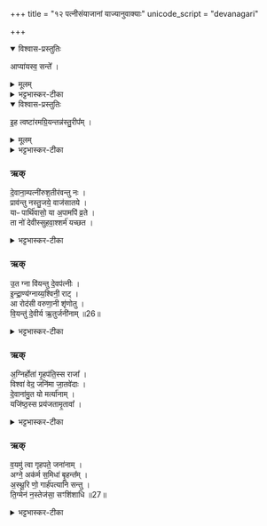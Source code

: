 +++
title = "१२ पत्नीसंयाजानां याज्यानुवाक्याः"
unicode_script = "devanagari"

+++
<div class="js_include" url="/vedAH_yajuH/taittirIyam/brAhmaNam/sarva-prastutiH/3/5_iShTi-hautrAdi/12_patnIsaMyAjAnAM_yAjyAnuvAkyAH"  newLevelForH1="1" includeTitle="true">

<details open><summary>विश्वास-प्रस्तुतिः</summary>

आप्या॑यस्व॒ सन्ते᳚ ।  
</details>

<details><summary>मूलम्</summary>

आप्या॑यस्व॒ सन्ते᳚ ।  
</details>

<details><summary>भट्टभास्कर-टीका</summary>

1-4अथ पत्नीसंयाजानां याज्यानुवाक्याः - आ प्यायस्वेत्याद्याः ॥ 'आ प्यायस्व समेतु ते, संते पयांसि' इति त्रिष्टुभौ 'मा नो हिंसीत्' इत्यत्र व्याख्याते ।  

+++(अनुकृतव्याख्यानम् - प्रारम्भः)+++
- आ प्या॑यस्व॒ समे॑तु ते वि॒श्वत॑स्सोम॒ वृष्णि॑यम् ।   
भवा॒ वाज॑स्य सङ्ग॒थे ।  

  - अथ 'रेतस्सौम्येन दधाति' इत्यस्य पुरोनुवाक्या याज्या च - आप्यायस्व सं ते इति गायत्रीत्रिष्टुभौ ॥ एते च 'मा नो हिंसीज्जनिता' इत्यत्र व्याख्यास्येते यत्राम्नेयेते । इह तु प्रतीकग्रह्णमेतयोः । हे सोम आप्यायस्व वर्धस्व । ते तव विश्वतः वृष्णियं वीर्यं समेतु । तत्र आप्यायितस्त्वं वाजस्यान्नस्य क्षीरादेः संगथे संगमने अस्माकं भवेति ॥

  - 3अथ सौम्यस्य पुरोऽनुवाक्या - आप्यायस्व समेतु त इति गायत्री ॥ इयञ्चाग्निकाण्डे 'मा नो हिंसीत्' इत्यत्र व्याख्यास्यते यत्राम्नायते । हे सोम आप्यायस्व वर्धस्व त्वत्प्रसादात् विश्वतः वृष्ण्यं शुक्लं समेतु समागच्छतु । भव च वाजस्यान्नस्य सङ्गथे सङ्गमनायैवेति ॥

  - सोमाय वाजिने श्यामाकं चरुं निर्वपेद्यः क्लैब्यात् बिभीयात्' इत्यस्य पुरोनुवाक्या - आप्यायस्वेति गायत्री ॥ इयमग्निकाण्डे व्याख्यास्यते यत्राम्नायते प्रकृतौ हि हीयुः ['मा नो हिंसीः' ] इत्यत्र । इह तु प्रतीकग्रहणम् । हे सोम तव प्रसादात् वृष्णियं वीर्यं विश्वतः समेतु समागच्छताम् । त्वदर्थं च मामाप्यायस्व द्यध्यात् [दध्यादिना] । किञ्च - वाजस्यान्नस्य सङ्गथे सङ्गमनार्थं भवेति ॥

  - अथ पत्नीसंयाजानां याज्यानुवाक्याः - आ प्यायस्वेत्याद्याः ॥ 'आ प्यायस्व समेतु ते, संते पयांसि' इति त्रिष्टुभौ 'मा नो हिंसीत्' इत्यत्र व्याख्याते ।  

  -  चमसानाप्याययति - आप्यायस्वेति गायत्र्या ॥ हे सोम आप्यायस्व वर्धस्व मा भक्षित इति क्षेष्ठाः, समेतु संगच्छतु ते त्वाम् । कर्मणि षष्ठी । विश्वतः सर्वतः । वृष्णियं वीर्यम्, वृष्णिसंभवं वृष्णियं, दिगादित्वाद्यत्, 'यतोऽनावः' इत्याद्युदात्तत्वम् । वाजस्यान्नस्य संगथे संगमने अस्माकं भव तन्निमित्तं भव 'द्व्यचोतस्तिङः' इति संहितायां दीर्घत्वम् । गमेरौणादिकः स्थन् ॥

  - कल्पः—“आ प्यायस्व समेतु त इति सिकता व्यूहत्युत्तरया त्रिष्टुभा राज-न्यस्य” इति ।   तत्र प्रथममन्त्रमाह— आ प्यायस्वेति ।   हे सोम त्वमाप्यायस्व सर्वतो वर्धयस्य ।   वे तव वृष्णियं रेतो विश्वतः सर्वस्माद्वृष्णियादाहारात्समेतु संप्राप्नोतु ।   वाजस्यान्नस्य संगथे संगमने त्वं निमित्तं भव ।  
+++(अनुकृतव्याख्यानम् - समाप्तम्)+++  


+++(अनुकृतव्याख्यानम् - प्रारम्भः)+++
- सन्ते॒ पयाꣳ॑सि॒ समु॑ यन्तु॒ वाजा॒स्सव्ँवृष्णि॑यान्यभिमाति॒षाहः॑ ।  
  आ॒प्याय॑मानो अ॒मृता॑य सोम दि॒वि श्रवाꣳ॑स्युत्त॒मानि॑ धिष्व ॥ [32]  

  -  अथोत्तरां त्रिष्टुभमाह— सं ते पयाꣳ सीति ।   हे सोम ते तव पयांसि पातव्यानि क्षीरादीनि समु[सं]- यन्तु संप्राप्नुवन्तु ।   तथा वाजा अन्नान्यपि संयन्तु ।   वृष्णियानि रेतांस्यापि संयन्तु ।   कीदृशस्य तव।   अभिमातिषाहः अभिमातिं पाम्मोनं सहते तिरस्करो तीत्यभिमातिषाट् तस्य ।   क्षीरादिसंपत्तौ सत्यां त्वमाप्यायमानो वर्धयमानोऽमृताय यजमानस्यामृतत्वाय देवताभावाय दिवि द्युलोके श्रवांसि श्रोतुं प्रियाण्युत्तमानि विचित्राण्यन्नानि धिष्व धारय संपादयेत्यर्थः ।  
  तदेतदृग्द्वयं सामान्याकारेण विनियुङ्के— “सौम्या व्यूहति सोमो वै रेतोधा रेत एव तद्दधाति” [सं. का. ५ प्र. २ अ. ६] इति।  
  सोमो देवता यस्यामृचि प्रतीयते सेयमृक्सौमी ।   विश्वतः सोमेत्याद्यायामृ-च्यसौ प्रतीयते ।   अमृताय सोमेत्युत्तरस्यामृचि प्रतीयते ।   तया सौम्मा पूर्वं न्युप्ताः सिकता विविधं प्रसारयेत् ।   तथा सति सोमस्य रेतोधारकत्वात्तन्मत्रनिष्पाद्यव्यूहनेन यजमानो रेतो धारयति ।  
  मन्त्रद्वयस्य पुरुषभेदेन व्यवस्थां विधत्ते— “गायत्रिया ब्राह्मणस्य गायत्रो हि ब्राह्मणस्रिष्टुभा राजन्यस्य त्रैष्टुभो हि राजन्यः” (सं. का. ५ प्र. २ अ. ६) इति।  
  आ प्यायस्वेति गायत्री ।   सं त इति त्रिष्टप् ।  

  - 13तत्रैव याज्या - सन्त इति त्रिष्टुप् ॥ इमामपि तत्रैव व्याख्यास्यामः, इह तु प्रतीकग्रहणमस्याः । हे सोम तव प्रसादात् पयांसि वाजाः वृष्ण्यानि च मां संगच्छन्तु । अभिमातिषाहः अभिमातिः पाप्मा क्लैब्यहेतुः, तस्याभिभवितुः तव । किञ्च - अमृताय अमृतत्वार्थमाप्यायमानो दिवि श्रवांसि अन्नानि उत्तमानि धिष्व स्थापयेति ॥
  - अथ द्वितीया - हे सोम तवाभिमातीनां पाप्मनां हन्तुः पयांसि पातव्यानि क्षीरादीनि संयन्तु संगच्छन्तां, वाजा अन्नानि च संयन्तु, वृष्णियानि वीर्याणि च संयन्तु । ततश्चाप्यायमानः अमरणत्वायास्माकं उत्तमानि श्रेयांसि अन्नानि धिष्व धारय देवार्थमस्मदर्थं वा ॥

  - तत्रैव (सौम्यस्य) याज्या - सं ते पयांसीति त्रिष्टुप् ॥ इयमपि तत्रैवाम्नायते । हे सोम अभिमातीनां पाप्मनामभिभवितुस्तव प्रसादात् पयांसिच वाजाश्च वृष्णियानि च संयन्तु इमं सङ्गच्छन्तु । त्वं चाप्यायमानः दिवि द्युलोके अस्यामृतत्वाय उत्तमानि श्रवांसि अन्नानि धिष्व स्थापयेति ॥  
  +++(अनुकृतव्याख्यानम् - समाप्तम्)+++
</details>

<details open><summary>विश्वास-प्रस्तुतिः</summary>

इ॒ह त्वष्टा॑रमग्रि॒यन्तन्न॑स्तु॒रीप᳚म् ।  
</details>

<details><summary>मूलम्</summary>

इ॒ह त्वष्टा॑रमग्रि॒यन्तन्न॑स्तु॒रीप᳚म् ।  
</details>

<details><summary>भट्टभास्कर-टीका</summary>

'इह त्वष्टारमग्रियं, तन्नस्तुरीपमध पोषयित्नु' इति गायत्रीत्रिष्टुभौ 'अग्निना रयिमश्नवत्' इत्यत्र व्याख्याते ॥  

+++(अनुकृतव्याख्यानम् - प्रारम्भः)+++
- इ॒ह त्वष्टा॑रमग्रि॒यव्ँवि॒श्वरू॑प॒मुप॑ ह्वये ।  
अ॒स्माक॑मस्तु॒ केव॑लः ॥  

  - 5अथ 'रेत एव हितं त्वष्टा रूपाणि वि करोति' इत्यस्य पुरोनुवक्या - इह त्वष्टारमिति गायत्री । इहास्मिन् कर्मणि त्वष्टारं अग्रियं मुख्यम् । 'घच्छौ च' इति घच् । विश्वरूपं विश्वेषां रूपाणां विकरणसमर्थम् । 'बहुव्रीहौ विश्वम्' इति पूर्वपदान्तोदात्तत्वम् । उपह्वये आह्वयामि । 'निसमुपविभ्यो ह्वः' इत्यात्मनेपदम् । अस्माकमेवास्तु केवलः सम्भन्धीत्येवमर्थमुपह्वये ॥  
+++(अनुकृतव्याख्यानम् - समाप्तम्)+++  

+++(अनुकृतव्याख्यानम् - प्रारम्भः)+++
- तन्न॑स्तु॒रीप॒मध॑ पोषयि॒त्नु देव॑ त्वष्ट॒र्वि र॑रा॒णस्स्य॑स्व ।   
यतो॑ वी॒रः [35] क॒र्म॒ण्य॑स्सु॒दख्षो॑ ..  
यु॒क्तग्रा॑वा॒ जाय॑ते दे॒वका॑मः ।  

  - टीका 6तत्रैव याज्या - तन्न इति त्रिष्टुप् ॥ 'सुदक्षः' इति तृतीयपादान्तः । तत् धनं तुरीपं तूर्णमाप्नोतीति तुरीपं । पृषोदरादिः । पोषयित्नु पोषयितृ । हे देव त्वष्टः रराणः दानशीलस्त्वम् । व्यत्ययेन रातोरात्मनेपदम् शपश्श्लुः । नः अस्मभ्यं अधेदानीं विष्यस्व विसृज विमुच्य देहीत्यर्थः । व्यत्ययेनात्मनेपदम् । तदित्युक्तं, किं तदित्याह - यतः यस्माद्धनाल्लब्धात् वीरः विक्रान्तः कर्मण्यः कर्मणि साधुः कुशलः सुदक्षः सुष्ठु शीघ्रः उत्साही । दक्ष शीघ्रकरणे, 'आद्युदात्तं द्व्यच्छन्दसि' इत्युत्तरपदाद्युदात्तत्वम् । युक्तग्रावा युक्ता ग्रावाणो यस्य तादृशः । ग्रावभिः तत्साध्यं कर्मोपलक्ष्यते कर्मशील इत्यर्थः । अत एव देवकामः । देवान् कामयते इति 'शीलिकामि' इत्यादिना णः पूर्वपदप्रकृतिस्वरत्वं च । देवैः काम्यते इति वा देवकामः । दासीभारादिर्द्रष्टव्यः । ईदृशः पुरुषः यस्माद्धनाज्जायते तत्पशुलक्षणं धनं देहीति ॥
</details>

### ऋक्
दे॒वाना॒म्पत्नी॑रुश॒तीर॑वन्तु नः ।  
प्राव॑न्तु नस्तु॒जये॒ वाज॑सातये ।  
याᳶ पार्थि॑वासो॒ या अ॒पामपि॑ व्र॒ते ।  
ता नो॑ देवीस्सुहवा॒श्शर्म॑ यच्छत ।  
<details><summary>भट्टभास्कर-टीका</summary>

5देवानां पत्नीरिति ॥ देवानां पत्नयः इन्द्राण्याद्याः सेनादयो वा 'वा छन्दसि' इति पूर्वसवर्णदीर्घत्वम् । उशतीः उशत्यः कामयमानाः अस्मद्धितानि ता अस्मानवन्तु रक्षन्तु प्राप्नुवन्तु वा । किञ्च - अस्माकं तुजये अपत्याय वाजसातये अन्नलाभाय च ता देव्यः प्रावन्तु प्रकर्षेण तृप्यन्तु । किञ्च - याः पार्थिवासः पृथिव्यां भवाः । 'आज्जसेरमुक्' याश्च अपां व्रते कर्मस्थाने अन्तरिक्षे । अपिशब्दात् पूर्वोक्ताश्च दिवि भवाः इन्द्राण्याद्याः तास्सर्वाः यूयं सुहवाः सुखेनाह्वातव्याः आह्वानप्रयोजनस्य सद्यः कर्त्र्यः अस्मभ्यं शर्म सुखं यच्छत दत्त हे देव्यः! । उत्तरोऽर्थः प्रत्यक्षकृतः ॥
</details>

### ऋक्
उ॒त ग्ना वि॑यन्तु दे॒वप॑त्नीः ।  
इ॒न्द्रा॒ण्य॑ग्नाय्य॒श्विनी॒ राट् ।  
आ रोद॑सी वरुणा॒नी शृ॑णोतु ।  
वि॒यन्तु॑ दे॒वीर्य ऋ॒तुर्जनी॑नाम् ॥26॥  
<details><summary>भट्टभास्कर-टीका</summary>

6उत ग्ना वीति त्रिष्टुप् ॥ ग्ना अपि गायत्र्यादयोपि छंदांसि इदमाज्यं वियन्तु पिबन्तु, देवपत्न्यश्च इन्द्गाण्याद्याः। इन्द्रस्य पत्री इन्द्राणी 'इन्द्रवरुण' इति ङीष् आनुक्च । अग्नेः पत्नी अग्नायी 'वृषाकप्यग्नि' इति ङीष् । अश्विनोः पत्नी अश्विनी । 'पुंयोगात्' इति ङीष् । राट् दीप्यमाना । रोदसी द्यौः पृथिवी चेति शाकल्यः । रोदनाद्रुद्रः तस्य पत्नी रोदसी इत्यप्रस्रव्ययास्कः । वरुणस्य पत्नी वरुणानी सा चास्मदभिमतमाशृणोतु अनुमन्यतां वियन्तु पान्तु आज्यमिति यावत् । एवं एताः सर्वा अपि देव्यः वियन्तु पिबन्तु । आज्यं पुनर्वचनं कालविधानार्थम् । तदाह - यः ऋतुः कालः आत्मीयः जनीनां जायानां तत्र पिबन्त्विति । कः पुनस्सः? भुक्तवत्सु पुरुषेष्विति सामर्थ्याद्गम्यते ॥
</details>

###  ऋक्
अ॒ग्निर्होता॑ गृ॒हप॑ति॒स्स राजा᳚ ।  
विश्वा॑ वेद॒ जनि॑मा जा॒तवे॑दाः ।  
दे॒वाना॑मु॒त यो मर्त्या॑नाम् ।  
यजि॑ष्ठ॒स्स प्रय॑जतामृ॒तावा᳚ ।  

<details><summary>भट्टभास्कर-टीका</summary>

7अग्निर्होतेति ॥ अग्निः होता देवानां आह्वाता । गृहपतिः गृहाणां पाता स एव राजा दीप्यमानः । क इत्याह - विश्वा जनिमा जन्मानि यो वेद जानाति । जातवेदाः जातानां वेदिता जातप्रज्ञो वा । केषां जन्मानि? देवानां मर्त्यानां च । किञ्च - स एव यजिष्ठः यष्टृतमः प्रयजतां मध्ये तत्तुल्यः प्रकृष्टो यष्टा ऋतावा सत्यवान् यज्ञवान्वा । मत्वर्थीयो वतिः । यष्टृशब्दात् 'तुश्छन्दसि' इति इष्ठन्प्रत्ययः ॥
</details>

### ऋक्
व॒यमु॑ त्वा गृहपते॒ जना॑नाम् ।  
अग्ने॒ अक॑र्म स॒मिधा॑ बृ॒हन्त᳚म् ।  
अ॒स्थू॒रि णो॒ गार्ह॑पत्यानि सन्तु ।  
ति॒ग्मेन॑ न॒स्तेज॑सा॒ सꣳशि॑शाधि ॥27॥  
<details><summary>भट्टभास्कर-टीका</summary>

8वयमु त्वेति त्रिष्टुप् ॥ हे अग्ने! गृहपते! जनानां मध्ये वयमेव त्वां समिधा संदीपनेन तेजसा बृहन्तं अकर्म कृतवन्तः स्म । तस्मात् नः अस्माकं अस्थूरि अक्लिष्टानि । सुपां सुलुक् । गार्हपत्यानि गृहपतिना संयुक्तानि कर्माण सन्तु । किञ्च - तिग्मेन तीक्ष्णेन अप्रधृष्येण तेजसा नः अस्मान् संशिशाधि तीक्ष्णीकुरु समृद्धान् कुर्विति । 'वा छन्दसि' इत्यपित्वे प्रतिषिद्धे ङित्वाभावात् 'अङितश्च' इति धिभावः ॥

इति तैत्तिरीये तृतीयेऽष्टके पञ्चमप्रपाठके द्वादशोऽनुवाकः ॥  

</details>
</div>